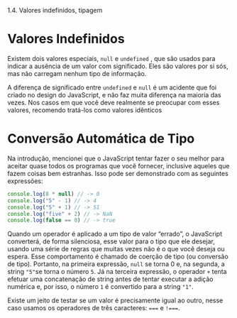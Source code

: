 1.4. Valores indefinidos, tipagem

# Valores Indefinidos

Existem dois valores especiais, `null` e `undefined` , que são usados para indicar a ausência de um valor com significado. Eles são valores por si sós, mas não carregam nenhum tipo de informação.

A diferença de significado entre `undefined` e `null` é um acidente que foi criado no design do JavaScript, e não faz muita diferença na maioria das vezes. Nos casos em que você deve realmente se preocupar com esses valores, recomendo tratá-los como valores idênticos

# Conversão Automática de Tipo

Na introdução, mencionei que o JavaScript tentar fazer o seu melhor para aceitar quase todos os programas que você fornecer, inclusive aqueles que fazem coisas bem estranhas. Isso pode ser demonstrado com as seguintes expressões:

```js
console.log(8 * null) // -> 0
console.log("5" - 1) // -> 4
console.log("5" + 1) // -> 51
console.log("five" + 2) // -> NaN
console.log(false == 0) // -> true
```

Quando um operador é aplicado a um tipo de valor “errado”, o JavaScript converterá, de forma silenciosa, esse valor para o tipo que ele desejar, usando uma série de regras que muitas vezes não é o que você deseja ou espera. Esse comportamento é chamado de coerção de tipo (ou conversão de tipo). Portanto, na primeira expressão, `null` se torna 0 e, na segunda, a string `"5"`se torna o número `5`. Já na terceira expressão, o operador `+` tenta efetuar uma concatenação de string antes de tentar executar a adição numérica e, por isso, o número `1` é convertido para a string `"1"`.

Existe um jeito de testar se um valor é precisamente igual ao outro, nesse caso usamos os operadores de três caracteres: `===` e `!===`.
